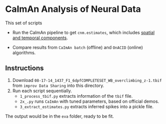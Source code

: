 # CaImAn Analysis of Neural Data

This set of scripts

* Run the CaImAn pipeline to get `cnm.estimates`, which includes [spatial and temporal components](https://caiman.readthedocs.io/en/master/Getting_Started.html#result-variables-for-2p-batch-analysis).

* Compare results from `CaImAn batch` (offline) and `OnACID` (online) algorithms.


## Instructions

1. Download `08-17-14_1437_F1_6dpfCOMPLETESET_WB_overclimbing_z-1.tbif` from `improv Data Sharing` into this directory.
2. Run each script sequentially.
    * `1_process_tbif.py` extracts information of the `tbif` file.
    * `2x_.py` runs `CaImAn` with tuned parameters, based on official demos.
    * `3_extract_estimates.py` extracts inferred spikes into a pickle file.
    
The output would be in the `eva` folder, ready to be fit.